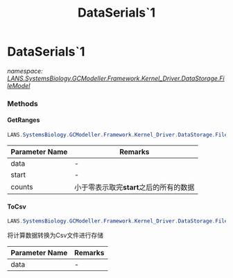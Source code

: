 ﻿---
title: DataSerials`1
---

# DataSerials`1
_namespace: [LANS.SystemsBiology.GCModeller.Framework.Kernel_Driver.DataStorage.FileModel](N-LANS.SystemsBiology.GCModeller.Framework.Kernel_Driver.DataStorage.FileModel.html)_



### Methods

#### GetRanges
```csharp
LANS.SystemsBiology.GCModeller.Framework.Kernel_Driver.DataStorage.FileModel.DataSerials`1.GetRanges(System.Collections.Generic.IEnumerable{LANS.SystemsBiology.GCModeller.Framework.Kernel_Driver.DataStorage.FileModel.DataSerials{`0}},System.Int32,System.Int32)
```


|Parameter Name|Remarks|
|--------------|-------|
|data|-|
|start|-|
|counts|小于零表示取完**start**之后的所有的数据|


#### ToCsv
```csharp
LANS.SystemsBiology.GCModeller.Framework.Kernel_Driver.DataStorage.FileModel.DataSerials`1.ToCsv(System.Collections.Generic.IEnumerable{LANS.SystemsBiology.GCModeller.Framework.Kernel_Driver.DataStorage.FileModel.DataSerials{`0}})
```
将计算数据转换为Csv文件进行存储

|Parameter Name|Remarks|
|--------------|-------|
|data|-|





